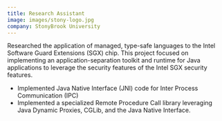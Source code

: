 ```yaml
---
title: Research Assistant
image: images/stony-logo.jpg
company: StonyBrook University
---
```

Researched the application of managed, type-safe languages to the Intel Software Guard Extensions (SGX) chip. This project focused on implementing an application-separation toolkit and runtime for Java applications to leverage the security features of the Intel SGX security features.

* Implemented Java Native Interface (JNI) code for Inter Process Communication (IPC)
* Implemented a specialized Remote Procedure Call library leveraging Java Dynamic Proxies, CGLib, and the Java Native Interface.